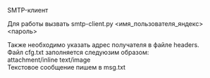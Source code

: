 SMTP-клиент

Для работы вызвать smtp-client.py <имя_пользователя_яндекс> <пароль>  

Также необходимо указать адрес получателя в файле headers.  
Файл cfg.txt заполняется следуюзим образом:  
attachment/inline text/image <filename>  
Текстовое сообщение пишем в msg.txt
